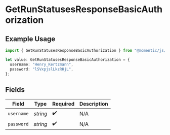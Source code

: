 # GetRunStatusesResponseBasicAuthorization

## Example Usage

```typescript
import { GetRunStatusesResponseBasicAuthorization } from "@momentic/js/models/components";

let value: GetRunStatusesResponseBasicAuthorization = {
  username: "Henry_Kertzmann",
  password: "lSVxpjslLkzRHjL",
};
```

## Fields

| Field              | Type               | Required           | Description        |
| ------------------ | ------------------ | ------------------ | ------------------ |
| `username`         | *string*           | :heavy_check_mark: | N/A                |
| `password`         | *string*           | :heavy_check_mark: | N/A                |